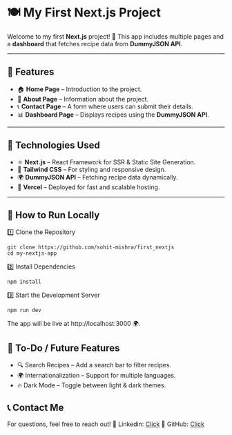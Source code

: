 # 🍽️ My First Next.js Project

Welcome to my first **Next.js** project! 🚀 This app includes multiple pages and a **dashboard** that fetches recipe data from **DummyJSON API**.

---

## 📌 **Features**
- 🏠 **Home Page** – Introduction to the project.
- 📄 **About Page** – Information about the project.
- 📞 **Contact Page** – A form where users can submit their details.
- 📊 **Dashboard Page** – Displays recipes using the **DummyJSON API**.

---

## 🔧 **Technologies Used**
- ⚛️ **Next.js** – React Framework for SSR & Static Site Generation.
- 🎨 **Tailwind CSS** – For styling and responsive design.
- 🌍 **DummyJSON API** – Fetching recipe data dynamically.
- 🚀 **Vercel** – Deployed for fast and scalable hosting.

---

## 🚀 How to Run Locally
1️⃣ Clone the Repository
```
git clone https://github.com/sohit-mishra/first_nextjs
cd my-nextjs-app
```

2️⃣ Install Dependencies
```
npm install
```

3️⃣ Start the Development Server
```
npm run dev

```
The app will be live at http://localhost:3000 🌍.


## 📌 To-Do / Future Features
- 🔍 Search Recipes – Add a search bar to filter recipes.
- 🌍 Internationalization – Support for multiple languages.
- 🔥 Dark Mode – Toggle between light & dark themes.


## 📞 Contact Me
For questions, feel free to reach out!
📧 Linkedin: [Click](https://www.linkedin.com/in/sohitmishra/)
🔗 GitHub: [Click](https://github.com/sohit-mishra)